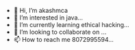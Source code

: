 - 👋 Hi, I’m akashmca
- 👀 I’m interested in java...
- 🌱 I’m currently learning ethical hacking...
- 💞️ I’m looking to collaborate on ...
- 📫 How to reach me 8072995594...

<!---
akashmca1702/akashmca1702 is a ✨ special ✨ repository because its `README.md` (this file) appears on your GitHub profile.
You can click the Preview link to take a look at your changes.
--->
